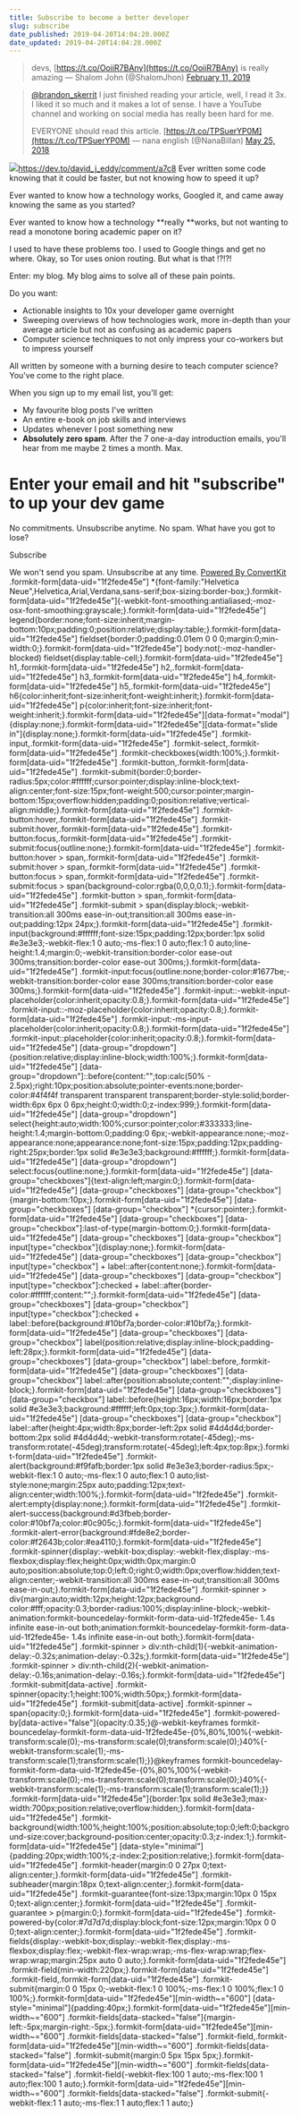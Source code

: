 ```yaml
---
title: Subscribe to become a better developer
slug: subscribe
date_published: 2019-04-20T14:04:20.000Z
date_updated: 2019-04-20T14:04:28.000Z
---
```


> devs, [https://t.co/OoiiR7BAny](https://t.co/OoiiR7BAny) is really amazing
> &mdash; Shalom John (@ShalomJhon) [February 11, 2019](https://twitter.com/ShalomJhon/status/1094788355999584256?ref_src=twsrc%5Etfw)

> [@brandon_skerrit](https://twitter.com/brandon_skerrit?ref_src=twsrc%5Etfw) I just finished reading your article, well, I read it 3x. I liked it so much and it makes a lot of sense. I have a YouTube channel and working on social media has really been hard for me. 
> 
> EVERYONE should read this article. [https://t.co/TPSuerYP0M](https://t.co/TPSuerYP0M)
> &mdash; nana english (@NanaBillan) [May 25, 2018](https://twitter.com/NanaBillan/status/999908623877718017?ref_src=twsrc%5Etfw)

![](/content/images/2019/04/image-17.png)https://dev.to/david_j_eddy/comment/a7c8
Ever written some code knowing that it could be faster, but not knowing how to speed it up?

Ever wanted to know how a technology works, Googled it, and came away knowing the same as you started?

Ever wanted to know how a technology **really **works, but not wanting to read a monotone boring academic paper on it?

I used to have these problems too. I used to Google things and get no where. Okay, so Tor uses onion routing. But what is that !?!?!

Enter: my blog. My blog aims to solve all of these pain points. 

Do you want:

- Actionable insights to 10x your developer game overnight
- Sweeping overviews of how technologies work, more in-depth than your average article but not as confusing as academic papers
- Computer science techniques to not only impress your co-workers but to impress yourself

All written by someone with a burning desire to teach computer science? You've come to the right place. 

When you sign up to my email list, you'll get:

- My favourite blog posts I've written
- An entire e-book on job skills and interviews
- Updates whenever I post something new
- **Absolutely zero spam**. After the 7 one-a-day introduction emails, you'll hear from me maybe 2 times a month. Max.

# Enter your email and hit "subscribe" to up your dev game

No commitments. Unsubscribe anytime. No spam. What have you got to lose?

Subscribe

We won't send you spam. Unsubscribe at any time.
[Powered By ConvertKit](https://convertkit.com/?utm_source=dynamic&amp;utm_medium=referral&amp;utm_campaign=poweredby&amp;utm_content=form)
.formkit-form[data-uid="1f2fede45e"] *{font-family:"Helvetica Neue",Helvetica,Arial,Verdana,sans-serif;box-sizing:border-box;}.formkit-form[data-uid="1f2fede45e"]{-webkit-font-smoothing:antialiased;-moz-osx-font-smoothing:grayscale;}.formkit-form[data-uid="1f2fede45e"] legend{border:none;font-size:inherit;margin-bottom:10px;padding:0;position:relative;display:table;}.formkit-form[data-uid="1f2fede45e"] fieldset{border:0;padding:0.01em 0 0 0;margin:0;min-width:0;}.formkit-form[data-uid="1f2fede45e"] body:not(:-moz-handler-blocked) fieldset{display:table-cell;}.formkit-form[data-uid="1f2fede45e"] h1,.formkit-form[data-uid="1f2fede45e"] h2,.formkit-form[data-uid="1f2fede45e"] h3,.formkit-form[data-uid="1f2fede45e"] h4,.formkit-form[data-uid="1f2fede45e"] h5,.formkit-form[data-uid="1f2fede45e"] h6{color:inherit;font-size:inherit;font-weight:inherit;}.formkit-form[data-uid="1f2fede45e"] p{color:inherit;font-size:inherit;font-weight:inherit;}.formkit-form[data-uid="1f2fede45e"][data-format="modal"]{display:none;}.formkit-form[data-uid="1f2fede45e"][data-format="slide in"]{display:none;}.formkit-form[data-uid="1f2fede45e"] .formkit-input,.formkit-form[data-uid="1f2fede45e"] .formkit-select,.formkit-form[data-uid="1f2fede45e"] .formkit-checkboxes{width:100%;}.formkit-form[data-uid="1f2fede45e"] .formkit-button,.formkit-form[data-uid="1f2fede45e"] .formkit-submit{border:0;border-radius:5px;color:#ffffff;cursor:pointer;display:inline-block;text-align:center;font-size:15px;font-weight:500;cursor:pointer;margin-bottom:15px;overflow:hidden;padding:0;position:relative;vertical-align:middle;}.formkit-form[data-uid="1f2fede45e"] .formkit-button:hover,.formkit-form[data-uid="1f2fede45e"] .formkit-submit:hover,.formkit-form[data-uid="1f2fede45e"] .formkit-button:focus,.formkit-form[data-uid="1f2fede45e"] .formkit-submit:focus{outline:none;}.formkit-form[data-uid="1f2fede45e"] .formkit-button:hover > span,.formkit-form[data-uid="1f2fede45e"] .formkit-submit:hover > span,.formkit-form[data-uid="1f2fede45e"] .formkit-button:focus > span,.formkit-form[data-uid="1f2fede45e"] .formkit-submit:focus > span{background-color:rgba(0,0,0,0.1);}.formkit-form[data-uid="1f2fede45e"] .formkit-button > span,.formkit-form[data-uid="1f2fede45e"] .formkit-submit > span{display:block;-webkit-transition:all 300ms ease-in-out;transition:all 300ms ease-in-out;padding:12px 24px;}.formkit-form[data-uid="1f2fede45e"] .formkit-input{background:#ffffff;font-size:15px;padding:12px;border:1px solid #e3e3e3;-webkit-flex:1 0 auto;-ms-flex:1 0 auto;flex:1 0 auto;line-height:1.4;margin:0;-webkit-transition:border-color ease-out 300ms;transition:border-color ease-out 300ms;}.formkit-form[data-uid="1f2fede45e"] .formkit-input:focus{outline:none;border-color:#1677be;-webkit-transition:border-color ease 300ms;transition:border-color ease 300ms;}.formkit-form[data-uid="1f2fede45e"] .formkit-input::-webkit-input-placeholder{color:inherit;opacity:0.8;}.formkit-form[data-uid="1f2fede45e"] .formkit-input::-moz-placeholder{color:inherit;opacity:0.8;}.formkit-form[data-uid="1f2fede45e"] .formkit-input:-ms-input-placeholder{color:inherit;opacity:0.8;}.formkit-form[data-uid="1f2fede45e"] .formkit-input::placeholder{color:inherit;opacity:0.8;}.formkit-form[data-uid="1f2fede45e"] [data-group="dropdown"]{position:relative;display:inline-block;width:100%;}.formkit-form[data-uid="1f2fede45e"] [data-group="dropdown"]::before{content:"";top:calc(50% - 2.5px);right:10px;position:absolute;pointer-events:none;border-color:#4f4f4f transparent transparent transparent;border-style:solid;border-width:6px 6px 0 6px;height:0;width:0;z-index:999;}.formkit-form[data-uid="1f2fede45e"] [data-group="dropdown"] select{height:auto;width:100%;cursor:pointer;color:#333333;line-height:1.4;margin-bottom:0;padding:0 6px;-webkit-appearance:none;-moz-appearance:none;appearance:none;font-size:15px;padding:12px;padding-right:25px;border:1px solid #e3e3e3;background:#ffffff;}.formkit-form[data-uid="1f2fede45e"] [data-group="dropdown"] select:focus{outline:none;}.formkit-form[data-uid="1f2fede45e"] [data-group="checkboxes"]{text-align:left;margin:0;}.formkit-form[data-uid="1f2fede45e"] [data-group="checkboxes"] [data-group="checkbox"]{margin-bottom:10px;}.formkit-form[data-uid="1f2fede45e"] [data-group="checkboxes"] [data-group="checkbox"] *{cursor:pointer;}.formkit-form[data-uid="1f2fede45e"] [data-group="checkboxes"] [data-group="checkbox"]:last-of-type{margin-bottom:0;}.formkit-form[data-uid="1f2fede45e"] [data-group="checkboxes"] [data-group="checkbox"] input[type="checkbox"]{display:none;}.formkit-form[data-uid="1f2fede45e"] [data-group="checkboxes"] [data-group="checkbox"] input[type="checkbox"] + label::after{content:none;}.formkit-form[data-uid="1f2fede45e"] [data-group="checkboxes"] [data-group="checkbox"] input[type="checkbox"]:checked + label::after{border-color:#ffffff;content:"";}.formkit-form[data-uid="1f2fede45e"] [data-group="checkboxes"] [data-group="checkbox"] input[type="checkbox"]:checked + label::before{background:#10bf7a;border-color:#10bf7a;}.formkit-form[data-uid="1f2fede45e"] [data-group="checkboxes"] [data-group="checkbox"] label{position:relative;display:inline-block;padding-left:28px;}.formkit-form[data-uid="1f2fede45e"] [data-group="checkboxes"] [data-group="checkbox"] label::before,.formkit-form[data-uid="1f2fede45e"] [data-group="checkboxes"] [data-group="checkbox"] label::after{position:absolute;content:"";display:inline-block;}.formkit-form[data-uid="1f2fede45e"] [data-group="checkboxes"] [data-group="checkbox"] label::before{height:16px;width:16px;border:1px solid #e3e3e3;background:#ffffff;left:0px;top:3px;}.formkit-form[data-uid="1f2fede45e"] [data-group="checkboxes"] [data-group="checkbox"] label::after{height:4px;width:8px;border-left:2px solid #4d4d4d;border-bottom:2px solid #4d4d4d;-webkit-transform:rotate(-45deg);-ms-transform:rotate(-45deg);transform:rotate(-45deg);left:4px;top:8px;}.formkit-form[data-uid="1f2fede45e"] .formkit-alert{background:#f9fafb;border:1px solid #e3e3e3;border-radius:5px;-webkit-flex:1 0 auto;-ms-flex:1 0 auto;flex:1 0 auto;list-style:none;margin:25px auto;padding:12px;text-align:center;width:100%;}.formkit-form[data-uid="1f2fede45e"] .formkit-alert:empty{display:none;}.formkit-form[data-uid="1f2fede45e"] .formkit-alert-success{background:#d3fbeb;border-color:#10bf7a;color:#0c905c;}.formkit-form[data-uid="1f2fede45e"] .formkit-alert-error{background:#fde8e2;border-color:#f2643b;color:#ea4110;}.formkit-form[data-uid="1f2fede45e"] .formkit-spinner{display:-webkit-box;display:-webkit-flex;display:-ms-flexbox;display:flex;height:0px;width:0px;margin:0 auto;position:absolute;top:0;left:0;right:0;width:0px;overflow:hidden;text-align:center;-webkit-transition:all 300ms ease-in-out;transition:all 300ms ease-in-out;}.formkit-form[data-uid="1f2fede45e"] .formkit-spinner > div{margin:auto;width:12px;height:12px;background-color:#fff;opacity:0.3;border-radius:100%;display:inline-block;-webkit-animation:formkit-bouncedelay-formkit-form-data-uid-1f2fede45e- 1.4s infinite ease-in-out both;animation:formkit-bouncedelay-formkit-form-data-uid-1f2fede45e- 1.4s infinite ease-in-out both;}.formkit-form[data-uid="1f2fede45e"] .formkit-spinner > div:nth-child(1){-webkit-animation-delay:-0.32s;animation-delay:-0.32s;}.formkit-form[data-uid="1f2fede45e"] .formkit-spinner > div:nth-child(2){-webkit-animation-delay:-0.16s;animation-delay:-0.16s;}.formkit-form[data-uid="1f2fede45e"] .formkit-submit[data-active] .formkit-spinner{opacity:1;height:100%;width:50px;}.formkit-form[data-uid="1f2fede45e"] .formkit-submit[data-active] .formkit-spinner ~ span{opacity:0;}.formkit-form[data-uid="1f2fede45e"] .formkit-powered-by[data-active="false"]{opacity:0.35;}@-webkit-keyframes formkit-bouncedelay-formkit-form-data-uid-1f2fede45e-{0%,80%,100%{-webkit-transform:scale(0);-ms-transform:scale(0);transform:scale(0);}40%{-webkit-transform:scale(1);-ms-transform:scale(1);transform:scale(1);}}@keyframes formkit-bouncedelay-formkit-form-data-uid-1f2fede45e-{0%,80%,100%{-webkit-transform:scale(0);-ms-transform:scale(0);transform:scale(0);}40%{-webkit-transform:scale(1);-ms-transform:scale(1);transform:scale(1);}} .formkit-form[data-uid="1f2fede45e"]{border:1px solid #e3e3e3;max-width:700px;position:relative;overflow:hidden;}.formkit-form[data-uid="1f2fede45e"] .formkit-background{width:100%;height:100%;position:absolute;top:0;left:0;background-size:cover;background-position:center;opacity:0.3;z-index:1;}.formkit-form[data-uid="1f2fede45e"] [data-style="minimal"]{padding:20px;width:100%;z-index:2;position:relative;}.formkit-form[data-uid="1f2fede45e"] .formkit-header{margin:0 0 27px 0;text-align:center;}.formkit-form[data-uid="1f2fede45e"] .formkit-subheader{margin:18px 0;text-align:center;}.formkit-form[data-uid="1f2fede45e"] .formkit-guarantee{font-size:13px;margin:10px 0 15px 0;text-align:center;}.formkit-form[data-uid="1f2fede45e"] .formkit-guarantee > p{margin:0;}.formkit-form[data-uid="1f2fede45e"] .formkit-powered-by{color:#7d7d7d;display:block;font-size:12px;margin:10px 0 0 0;text-align:center;}.formkit-form[data-uid="1f2fede45e"] .formkit-fields{display:-webkit-box;display:-webkit-flex;display:-ms-flexbox;display:flex;-webkit-flex-wrap:wrap;-ms-flex-wrap:wrap;flex-wrap:wrap;margin:25px auto 0 auto;}.formkit-form[data-uid="1f2fede45e"] .formkit-field{min-width:220px;}.formkit-form[data-uid="1f2fede45e"] .formkit-field,.formkit-form[data-uid="1f2fede45e"] .formkit-submit{margin:0 0 15px 0;-webkit-flex:1 0 100%;-ms-flex:1 0 100%;flex:1 0 100%;}.formkit-form[data-uid="1f2fede45e"][min-width~="600"] [data-style="minimal"]{padding:40px;}.formkit-form[data-uid="1f2fede45e"][min-width~="600"] .formkit-fields[data-stacked="false"]{margin-left:-5px;margin-right:-5px;}.formkit-form[data-uid="1f2fede45e"][min-width~="600"] .formkit-fields[data-stacked="false"] .formkit-field,.formkit-form[data-uid="1f2fede45e"][min-width~="600"] .formkit-fields[data-stacked="false"] .formkit-submit{margin:0 5px 15px 5px;}.formkit-form[data-uid="1f2fede45e"][min-width~="600"] .formkit-fields[data-stacked="false"] .formkit-field{-webkit-flex:100 1 auto;-ms-flex:100 1 auto;flex:100 1 auto;}.formkit-form[data-uid="1f2fede45e"][min-width~="600"] .formkit-fields[data-stacked="false"] .formkit-submit{-webkit-flex:1 1 auto;-ms-flex:1 1 auto;flex:1 1 auto;} 
